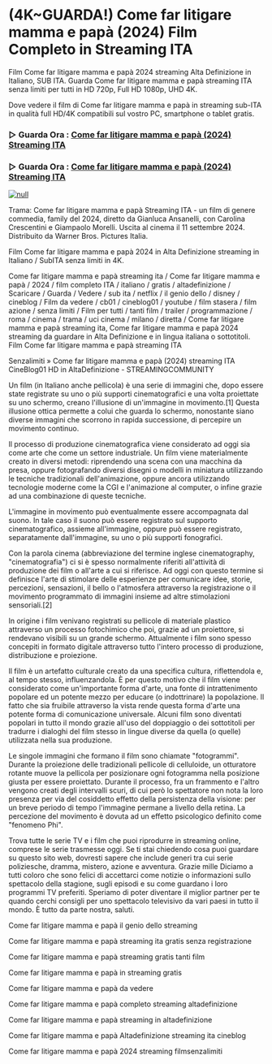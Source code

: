 # (4K~GUARDA!) Come far litigare mamma e papà (2024) Film Completo in Streaming ITA
Film Come far litigare mamma e papà 2024 streaming Alta Definizione in Italiano, SUB ITA. Guarda Come far litigare mamma e papà streaming ITA senza limiti per tutti in HD 720p, Full HD 1080p, UHD 4K.

Dove vedere il film di Come far litigare mamma e papà in streaming sub-ITA in qualità full HD/4K compatibili sul vostro PC, smartphone o tablet gratis.

### ▷ Guarda Ora : [Come far litigare mamma e papà (2024) Streaming ITA](https://moviecorn-tv.com/it/movie/1215320/come-far-litigare-mamma-e-papa.html)

### ▷ Guarda Ora : [Come far litigare mamma e papà (2024) Streaming ITA](https://moviecorn-tv.com/it/movie/1215320/come-far-litigare-mamma-e-papa.html)

[![null](https://static.wixstatic.com/media/855a25_043b5abeb4ae4d35ac003198e7fe56ed~mv2.gif)](https://moviecorn-tv.com/it/movie/1215320/come-far-litigare-mamma-e-papa.html)

Trama: Come far litigare mamma e papà Streaming ITA - un film di genere commedia, family del 2024, diretto da Gianluca Ansanelli, con Carolina Crescentini e Giampaolo Morelli. Uscita al cinema il 11 settembre 2024. Distribuito da Warner Bros. Pictures Italia.

Film Come far litigare mamma e papà 2024 in Alta Definizione streaming in Italiano / SubITA senza limiti in 4K.

Come far litigare mamma e papà streaming ita / Come far litigare mamma e papà / 2024 / film completo ITA / italiano / gratis / altadefinizione / Scaricare / Guarda / Vedere / sub ita / netflix / il genio dello / disney / cineblog / Film da vedere / cb01 / cineblog01 / youtube / film stasera / film azione / senza limiti / Film per tutti / tanti film / trailer / programmazione / roma / cinema / trama / uci cinema / milano / diretta / Come far litigare mamma e papà streaming ita, Come far litigare mamma e papà 2024 streaming da guardare in Alta Definizione e in lingua italiana o sottotitoli. Film Come far litigare mamma e papà streaming ITA

Senzalimiti » Come far litigare mamma e papà (2024) streaming ITA CineBlog01 HD in AltaDefinizione - STREAMINGCOMMUNITY

Un film (in Italiano anche pellicola) è una serie di immagini che, dopo essere state registrate su uno o più supporti cinematografici e una volta proiettate su uno schermo, creano l'illusione di un'immagine in movimento.[1] Questa illusione ottica permette a colui che guarda lo schermo, nonostante siano diverse immagini che scorrono in rapida successione, di percepire un movimento continuo.

Il processo di produzione cinematografica viene considerato ad oggi sia come arte che come un settore industriale. Un film viene materialmente creato in diversi metodi: riprendendo una scena con una macchina da presa, oppure fotografando diversi disegni o modelli in miniatura utilizzando le tecniche tradizionali dell'animazione, oppure ancora utilizzando tecnologie moderne come la CGI e l'animazione al computer, o infine grazie ad una combinazione di queste tecniche.

L'immagine in movimento può eventualmente essere accompagnata dal suono. In tale caso il suono può essere registrato sul supporto cinematografico, assieme all'immagine, oppure può essere registrato, separatamente dall'immagine, su uno o più supporti fonografici.

Con la parola cinema (abbreviazione del termine inglese cinematography, "cinematografia") ci si è spesso normalmente riferiti all'attività di produzione dei film o all'arte a cui si riferisce. Ad oggi con questo termine si definisce l'arte di stimolare delle esperienze per comunicare idee, storie, percezioni, sensazioni, il bello o l'atmosfera attraverso la registrazione o il movimento programmato di immagini insieme ad altre stimolazioni sensoriali.[2]

In origine i film venivano registrati su pellicole di materiale plastico attraverso un processo fotochimico che poi, grazie ad un proiettore, si rendevano visibili su un grande schermo. Attualmente i film sono spesso concepiti in formato digitale attraverso tutto l'intero processo di produzione, distribuzione e proiezione.

Il film è un artefatto culturale creato da una specifica cultura, riflettendola e, al tempo stesso, influenzandola. È per questo motivo che il film viene considerato come un'importante forma d'arte, una fonte di intrattenimento popolare ed un potente mezzo per educare (o indottrinare) la popolazione. Il fatto che sia fruibile attraverso la vista rende questa forma d'arte una potente forma di comunicazione universale. Alcuni film sono diventati popolari in tutto il mondo grazie all'uso del doppiaggio o dei sottotitoli per tradurre i dialoghi del film stesso in lingue diverse da quella (o quelle) utilizzata nella sua produzione.

Le singole immagini che formano il film sono chiamate "fotogrammi". Durante la proiezione delle tradizionali pellicole di celluloide, un otturatore rotante muove la pellicola per posizionare ogni fotogramma nella posizione giusta per essere proiettato. Durante il processo, fra un frammento e l'altro vengono creati degli intervalli scuri, di cui però lo spettatore non nota la loro presenza per via del cosiddetto effetto della persistenza della visione: per un breve periodo di tempo l'immagine permane a livello della retina. La percezione del movimento è dovuta ad un effetto psicologico definito come "fenomeno Phi".

Trova tutte le serie TV e i film che puoi riprodurre in streaming online, comprese le serie trasmesse oggi. Se ti stai chiedendo cosa puoi guardare su questo sito web, dovresti sapere che include generi tra cui serie poliziesche, dramma, mistero, azione e avventura. Grazie mille Diciamo a tutti coloro che sono felici di accettarci come notizie o informazioni sullo spettacolo della stagione, sugli episodi e su come guardano i loro programmi TV preferiti. Speriamo di poter diventare il miglior partner per te quando cerchi consigli per uno spettacolo televisivo da vari paesi in tutto il mondo. È tutto da parte nostra, saluti. 

Come far litigare mamma e papà il genio dello streaming

Come far litigare mamma e papà streaming ita gratis senza registrazione

Come far litigare mamma e papà streaming gratis tanti film

Come far litigare mamma e papà in streaming gratis

Come far litigare mamma e papà da vedere

Come far litigare mamma e papà completo streaming altadefinizione

Come far litigare mamma e papà streaming in altadefinizione

Come far litigare mamma e papà Altadefinizione streaming ita cineblog

Come far litigare mamma e papà 2024 streaming filmsenzalimiti
